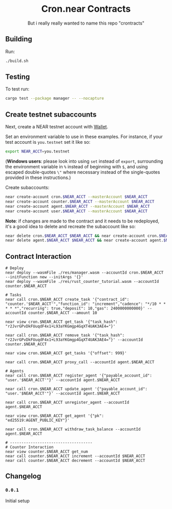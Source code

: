 <div align="center">
  <h1>
    Cron.near Contracts
  </h1>
  <p>
  But i really really wanted to name this repo "crontracts"
  </p>
</div>

## Building
Run:
```bash
./build.sh
```

## Testing
To test run:
```bash
cargo test --package manager -- --nocapture
```

## Create testnet subaccounts
Next, create a NEAR testnet account with [Wallet](https://wallet.testnet.near.org).

Set an environment variable to use in these examples. For instance, if your test account is `you.testnet` set it like so:

```bash
export NEAR_ACCT=you.testnet
```

(**Windows users**: please look into using `set` instead of `export`, surrounding the environment variable in `%` instead of beginning with `$`, and using escaped double-quotes `\"` where necessary instead of the single-quotes provided in these instructions.)

Create subaccounts:

```bash
near create-account cron.$NEAR_ACCT --masterAccount $NEAR_ACCT
near create-account counter.$NEAR_ACCT --masterAccount $NEAR_ACCT
near create-account agent.$NEAR_ACCT --masterAccount $NEAR_ACCT
near create-account user.$NEAR_ACCT --masterAccount $NEAR_ACCT
```

**Note**: if changes are made to the contract and it needs to be redeployed, it's a good idea to delete and recreate the subaccount like so:

```bash
near delete cron.$NEAR_ACCT $NEAR_ACCT && near create-account cron.$NEAR_ACCT --masterAccount $NEAR_ACCT
near delete agent.$NEAR_ACCT $NEAR_ACCT && near create-account agent.$NEAR_ACCT --masterAccount $NEAR_ACCT
```

## Contract Interaction

```
# Deploy
near deploy --wasmFile ./res/manager.wasm --accountId cron.$NEAR_ACCT --initFunction new --initArgs '{}'
near deploy --wasmFile ./res/rust_counter_tutorial.wasm --accountId counter.$NEAR_ACCT

# Tasks
near call cron.$NEAR_ACCT create_task '{"contract_id": "counter.'$NEAR_ACCT'","function_id": "increment","cadence": "*/10 * * * * *","recurring": true,"deposit": 10,"gas": 2400000000000}' --accountId counter.$NEAR_ACCT --amount 10

near view cron.$NEAR_ACCT get_task '{"task_hash": "r2JvrGPvDkFUuqdF4x1+L93aYKGmgp4GqXT4UAK3AE4="}'

near call cron.$NEAR_ACCT remove_task '{"task_hash": "r2JvrGPvDkFUuqdF4x1+L93aYKGmgp4GqXT4UAK3AE4="}' --accountId counter.$NEAR_ACCT

near view cron.$NEAR_ACCT get_tasks '{"offset": 999}'

near call cron.$NEAR_ACCT proxy_call --accountId agent.$NEAR_ACCT

# Agents
near call cron.$NEAR_ACCT register_agent '{"payable_account_id": "user.'$NEAR_ACCT'"}' --accountId agent.$NEAR_ACCT

near call cron.$NEAR_ACCT update_agent '{"payable_account_id": "user.'$NEAR_ACCT'"}' --accountId agent.$NEAR_ACCT

near call cron.$NEAR_ACCT unregister_agent --accountId agent.$NEAR_ACCT

near view cron.$NEAR_ACCT get_agent '{"pk": "ed25519:AGENT_PUBLIC_KEY"}'

near call cron.$NEAR_ACCT withdraw_task_balance --accountId agent.$NEAR_ACCT

# ------------------------------------
# Counter Interaction
near view counter.$NEAR_ACCT get_num
near call counter.$NEAR_ACCT increment --accountId $NEAR_ACCT
near call counter.$NEAR_ACCT decrement --accountId $NEAR_ACCT
```

## Changelog

### `0.0.1`

Initial setup